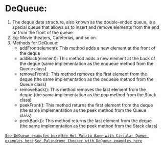 # DeQueue:

1. The deque data structure, also known as the double-ended queue, is a special queue that allows us to insert and remove elements from the end or from the front of the queue. 
2. Eg: Movie theaters, Cafeterias, and so on.
3. Methods for DeQueue:
   * addFront(element): This method adds a new element at the front of the deque
   * addBack(element): This method adds a new element at the back of the deque (same implementation as the enqueue method from the Queue class)
   * removeFront(): This method removes the first element from the deque (the same implementation as the dequeue method from the Queue class)
   * removeBack(): This method removes the last element from the deque (the same implementation as the pop method from the Stack class)
   * peekFront(): This method returns the first element from the deque (the same implementation as the peek method from the Queue class)
   * peekBack(): This method returns the last element from the deque (the same implementation as the peek method from the Stack class)

[`See DeQueue examples here`](../src/queue/dequeue.js) 
[`See Hot Potato Game with Circular Queue examples here`](../src/queue/circular-hot-potato-game.js) 
[`See Palindrome Checker with DeQueue examples here`](../src/queue/de-queue-palindrome-checker.js) 